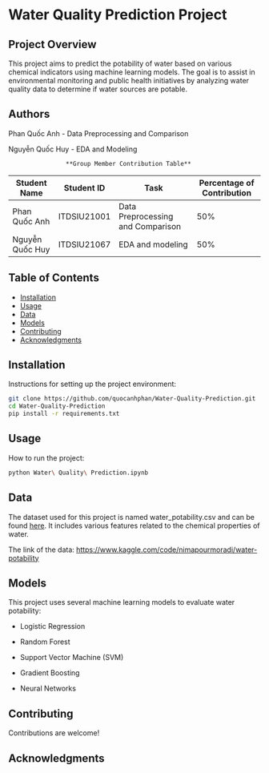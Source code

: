 # Water Quality Prediction Project

## Project Overview
This project aims to predict the potability of water based on various chemical indicators using machine learning models. The goal is to assist in environmental monitoring and public health initiatives by analyzing water quality data to determine if water sources are potable.

## Authors

Phan Quốc Anh - Data Preprocessing and Comparison

Nguyễn Quốc Huy - EDA and Modeling

                    **Group Member Contribution Table**

| Student Name     | Student ID  | Task                             | Percentage of Contribution |
|------------------|-------------|----------------------------------|----------------------------|
| Phan Quốc Anh    | ITDSIU21001 | Data Preprocessing and Comparison| 50%                         |
| Nguyễn Quốc Huy  | ITDSIU21067 | EDA and modeling                 | 50%                         |

## Table of Contents
- [Installation](#installation)
- [Usage](#usage)
- [Data](#data)
- [Models](#models)
- [Contributing](#contributing)
- [Acknowledgments](#acknowledgments)

## Installation

Instructions for setting up the project environment:
```bash
git clone https://github.com/quocanhphan/Water-Quality-Prediction.git
cd Water-Quality-Prediction
pip install -r requirements.txt
```

## Usage
How to run the project:

```bash
python Water\ Quality\ Prediction.ipynb
```

## Data
The dataset used for this project is named water_potability.csv and can be found [here](https://www.kaggle.com/code/nimapourmoradi/water-potability). It includes various features related to the chemical properties of water.

The link of the data: https://www.kaggle.com/code/nimapourmoradi/water-potability

## Models
This project uses several machine learning models to evaluate water potability:

- Logistic Regression

- Random Forest

- Support Vector Machine (SVM)

- Gradient Boosting

- Neural Networks

## Contributing
Contributions are welcome! 

## Acknowledgments



